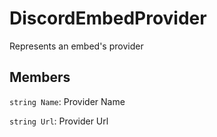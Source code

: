 DiscordEmbedProvider
====================
Represents an embed's provider

## Members

`string Name`: Provider Name

`string Url`: Provider Url
